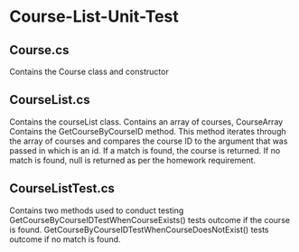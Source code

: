 # Course-List-Unit-Test

## Course.cs
Contains the Course class and constructor

## CourseList.cs
Contains the courseList class. 
Contains an array of courses, CourseArray
Contains the GetCourseByCourseID method. This method iterates through the array of courses and compares the course ID to the argument that was passed in which is an id. If a match is found, the course is returned. If no match is found, null is returned as per the homework requirement.

## CourseListTest.cs
Contains two methods used to conduct testing
GetCourseByCourseIDTestWhenCourseExists() tests outcome if the course is found.
GetCourseByCourseIDTestWhenCourseDoesNotExist() tests outcome if no match is found.
